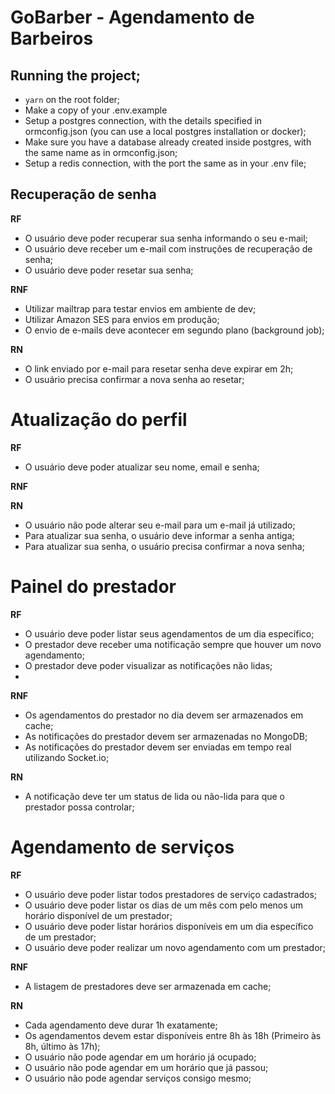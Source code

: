 # GoBarber - Agendamento de Barbeiros

## Running the project;
- `yarn` on the root folder;
- Make a copy of your .env.example 
- Setup a postgres connection, with the details specified in ormconfig.json (you can use a local postgres installation or docker);
- Make sure you have a database already created inside postgres, with the same name as in ormconfig.json;
- Setup a redis connection, with the port the same as in your .env file;

## Recuperação de senha

**RF**

 - O usuário deve poder recuperar sua senha informando o seu e-mail;
 - O usuário deve receber um e-mail com instruções de recuperação de senha;
 - O usuário deve poder resetar sua senha;

**RNF**

- Utilizar mailtrap para testar envios em ambiente de dev;
- Utilizar Amazon SES para envios em produção;
- O envio de e-mails deve acontecer em segundo plano (background job);

**RN**

- O link enviado por e-mail para resetar senha deve expirar em 2h;
- O usuário precisa confirmar a nova senha ao resetar;

# Atualização do perfil

**RF**

- O usuário deve poder atualizar seu nome, email e senha;

**RNF**

**RN**

- O usuário não pode alterar seu e-mail para um e-mail já utilizado;
- Para atualizar sua senha, o usuário deve informar a senha antiga;
- Para atualizar sua senha, o usuário precisa confirmar a nova senha;

# Painel do prestador

**RF**

- O usuário deve poder listar seus agendamentos de um dia específico;
- O prestador deve receber uma notificação sempre que houver um novo agendamento;
- O prestador deve poder visualizar as notificações não lidas;
-

**RNF**

- Os agendamentos do prestador no dia devem ser armazenados em cache;
- As notificações do prestador devem ser armazenadas no MongoDB;
- As notificações do prestador devem ser enviadas em tempo real utilizando Socket.io;

**RN**

- A notificação deve ter um status de lida ou não-lida para que o prestador possa controlar;

# Agendamento de serviços

**RF**

- O usuário deve poder listar todos prestadores de serviço cadastrados;
- O usuário deve poder listar os dias de um mês com pelo menos um horário disponível de um prestador;
- O usuário deve poder listar horários disponíveis em um dia específico de um prestador;
- O usuário deve poder realizar um novo agendamento com um prestador;

**RNF**

- A listagem de prestadores deve ser armazenada em cache;

**RN**

- Cada agendamento deve durar 1h exatamente;
- Os agendamentos devem estar disponíveis entre 8h às 18h (Primeiro às 8h, último às 17h);
- O usuário não pode agendar em um horário já ocupado;
- O usuário não pode agendar em um horário que já passou;
- O usuário não pode agendar serviços consigo mesmo;
